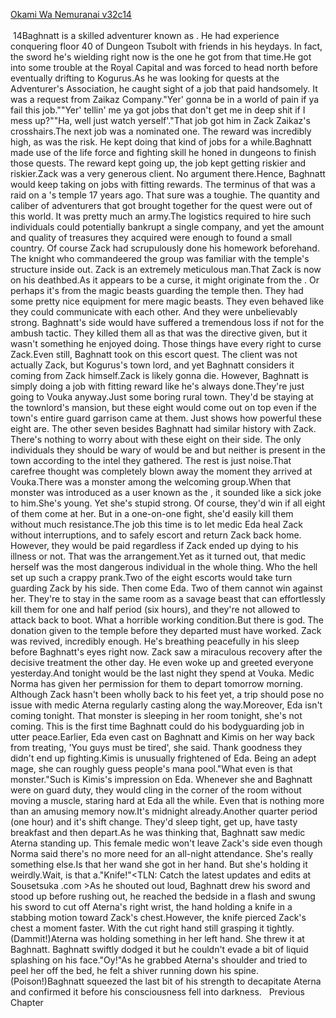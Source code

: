 [Okami Wa Nemuranai v32c14](https://www.sousetsuka.com/2020/12/okami-wa-nemuranai-3214.html)
<br/><br/>
 14Baghnatt is a skilled adventurer known as <Baghnatt the Unbeatable>. He had experience conquering floor 40 of Dungeon Tsubolt with friends in his heydays. In fact, the sword he's wielding right now is the one he got from that time.He got into some trouble at the Royal Capital and was forced to head north before eventually drifting to Kogurus.As he was looking for quests at the Adventurer's Association, he caught sight of a job that paid handsomely. It was a request from Zaikaz Company."Yer' gonna be in a world of pain if ya fail this job.""Yer' tellin' me ya got jobs that don't get me in deep shit if I mess up?""Ha, well just watch yerself'."That job got him in Zack Zaikaz's crosshairs.The next job was a nominated one. The reward was incredibly high, as was the risk. He kept doing that kind of jobs for a while.Baghnatt made use of the life force and fighting skill he honed in dungeons to finish those quests. The reward kept going up, the job kept getting riskier and riskier.Zack was a very generous client. No argument there.Hence, Baghnatt would keep taking on jobs with fitting rewards. The terminus of that was a raid on a <Nameless God>'s temple 17 years ago. That sure was a toughie. The quantity and caliber of adventurers that got brought together for the quest were out of this world. It was pretty much an army.The logistics required to hire such individuals could potentially bankrupt a single company, and yet the amount and quality of treasures they acquired were enough to found a small country. Of course Zack had scrupulously done his homework beforehand. The knight who commandeered the group was familiar with the temple's structure inside out. Zack is an extremely meticulous man.That Zack is now on his deathbed.As it appears to be a curse, it might originate from the <Nameless God>. Or perhaps it's from the magic beasts guarding the temple then. They had some pretty nice equipment for mere magic beasts. They even behaved like they could communicate with each other. And they were unbelievably strong. Baghnatt's side would have suffered a tremendous loss if not for the ambush tactic. They killed them all as that was the directive given, but it wasn't something he enjoyed doing. Those things have every right to curse Zack.Even still, Baghnatt took on this escort quest. The client was not actually Zack, but Kogurus's town lord, and yet Baghnatt considers it coming from Zack himself.Zack is likely gonna die. However, Baghnatt is simply doing a job with fitting reward like he's always done.They're just going to Vouka anyway.Just some boring rural town. They'd be staying at the townlord's mansion, but these eight would come out on top even if the town's entire guard garrison came at them. Just shows how powerful these eight are. The other seven besides Baghnatt had similar history with Zack. There's nothing to worry about with these eight on their side. The only individuals they should be wary of would be <Comet Cutter Nike> and <Overlord Lecan> but neither is present in the town according to the intel they gathered. The rest is just noise.That carefree thought was completely blown away the moment they arrived at Vouka.There was a monster among the welcoming group.When that monster was introduced as a <Purification> user known as the <Healing Hand of Herb Saint>, it sounded like a sick joke to him.She's young. Yet she's stupid strong. Of course, they'd win if all eight of them come at her. But in a one-on-one fight, she'd easily kill them without much resistance.The job this time is to let medic Eda heal Zack without interruptions, and to safely escort and return Zack back home. However, they would be paid regardless if Zack ended up dying to his illness or not. That was the arrangement.Yet as it turned out, that medic herself was the most dangerous individual in the whole thing. Who the hell set up such a crappy prank.Two of the eight escorts would take turn guarding Zack by his side. Then come Eda. Two of them cannot win against her. They're to stay in the same room as a savage beast that can effortlessly kill them for one and half period (six hours), and they're not allowed to attack back to boot. What a horrible working condition.But there is god. The donation given to the temple before they departed must have worked. Zack was revived, incredibly enough. He's breathing peacefully in his sleep before Baghnatt's eyes right now. Zack saw a miraculous recovery after the decisive treatment the other day. He even woke up and greeted everyone yesterday.And tonight would be the last night they spend at Vouka. Medic Norma has given her permission for them to depart tomorrow morning. Although Zack hasn't been wholly back to his feet yet, a trip should pose no issue with medic Aterna regularly casting <Recovery> along the way.Moreover, Eda isn't coming tonight. That monster is sleeping in her room tonight, she's not coming. This is the first time Baghnatt could do his bodyguarding job in utter peace.Earlier, Eda even cast <Recovery> on Baghnatt and Kimis on her way back from treating, 'You guys must be tired', she said. Thank goodness they didn't end up fighting.Kimis is unusually frightened of Eda. Being an adept mage, she can roughly guess people's mana pool."What even is that monster."Such is Kimis's impression on Eda. Whenever she and Baghnatt were on guard duty, they would cling in the corner of the room without moving a muscle, staring hard at Eda all the while. Even that is nothing more than an amusing memory now.It's midnight already.Another quarter period (one hour) and it's shift change. They'd sleep tight, get up, have tasty breakfast and then depart.As he was thinking that, Baghnatt saw medic Aterna standing up. This female medic won't leave Zack's side even though Norma said there's no more need for an all-night attendance. She's really something else.Is that her wand she got in her hand. But she's holding it weirdly.Wait, is that a."Knife!"<TLN: Catch the latest updates and edits at Sousetsuka .com >As he shouted out loud, Baghnatt drew his sword and stood up before rushing out, he reached the bedside in a flash and swung his sword to cut off Aterna's right wrist, the hand holding a knife in a stabbing motion toward Zack's chest.However, the knife pierced Zack's chest a moment faster. With the cut right hand still grasping it tightly.(Dammit!)Aterna was holding something in her left hand. She threw it at Baghnatt. Baghnatt swiftly dodged it but he couldn't evade a bit of liquid splashing on his face."Oy!"As he grabbed Aterna's shoulder and tried to peel her off the bed, he felt a shiver running down his spine. (Poison!)Baghnatt squeezed the last bit of his strength to decapitate Aterna and confirmed it before his consciousness fell into darkness.   Previous Chapter <br/>
